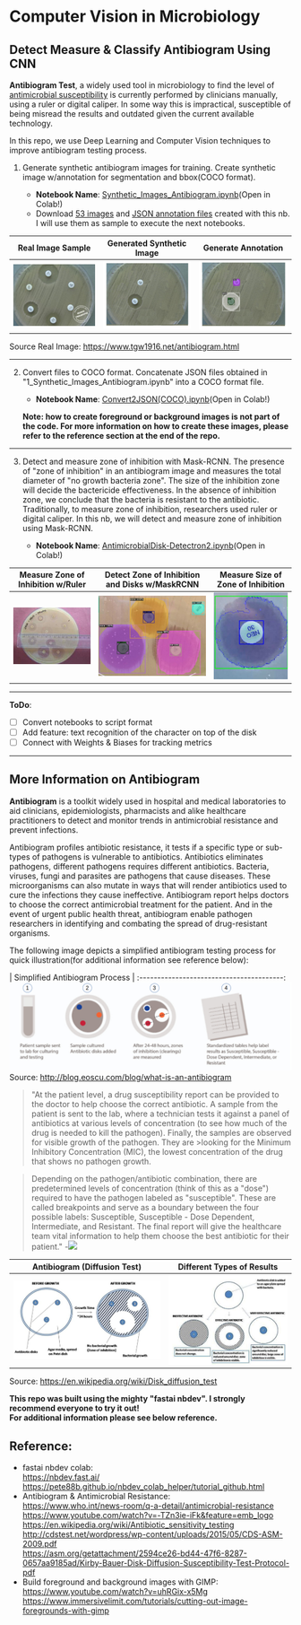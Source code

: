 # Computer Vision in Microbiology

## Detect Measure & Classify Antibiogram Using CNN

**Antibiogram Test**, a widely used tool in microbiology to find the level of [antimicrobial susceptibility](https://en.wikipedia.org/wiki/Disk_diffusion_test) is currently performed by clinicians manually, using a ruler or digital caliper.  In some way this is impractical, susceptible of being misread the results and outdated given the current available technology.

In this repo, we use Deep Learning and Computer Vision techniques to improve antibiogram testing process.

1. Generate synthetic antibiogram images for training.  Create synthetic image w/annotation for segmentation and bbox(COCO format). 
    
    - **Notebook Name**: [Synthetic_Images_Antibiogram.ipynb](/nb/Synthetic_Images_Antibiogram.ipynb)(Open in Colab!)
    - Download [53 images](https://drive.google.com/file/d/1sIeCJ2YuEzYAexzx-be7Fd7x-CQrFKjt/view?usp=sharing) and [JSON annotation files](https://drive.google.com/file/d/1DZ7YvQS04T0DdkagDsGZsPhFIrj97Z_C/view?usp=sharing) created with this nb.  I will use them as sample to execute the next notebooks. 

|Real Image Sample                                  | Generated Synthetic Image                     | Generate Annotation |
|:-------------------------------------------------:|:---------------------------------------------:|:----------------------------------------------------:|
![](/data/images/readme/9_antibiogram_raw.jpg)|![](/data/images/readme/synthetic_image.jpg)|![](/data/images/readme/synthetic_annotation.jpg) 
 
Source Real Image: https://www.tgw1916.net/antibiogram.html

---------------------------------------------------------------------------------------------------------------------------------------------- 
2. Convert files to COCO format.  Concatenate JSON files obtained in "1_Synthetic_Images_Antibiogram.ipynb" into a COCO format file.
    
    - **Notebook Name**: [Convert2JSON(COCO).ipynb](/nb/Convert2JSON(COCO).ipynb)(Open in Colab!)

    **Note: how to create foreground or background images is not part of the code.  For more information on how to create these images, please refer to the reference section at the end of the repo.**
    
---------------------------------------------------------------------------------------------------------------------------------------------    
3. Detect and measure zone of inhibition with Mask-RCNN. The presence of "zone of inhibition" in an antibiogram image and measures the total diameter of "no growth bacteria zone".  The size of the inhibition zone will decide the bactericide effectiveness. In the absence of inhibition zone, we conclude that the bacteria is resistant to the antibiotic.  Traditionally, to measure zone of inhibition, researchers used ruler or digital caliper.  In this nb, we will detect and measure zone of inhibition using Mask-RCNN.

    - **Notebook Name**: [AntimicrobialDisk-Detectron2.ipynb](/nb/AntimicrobialDisk-Detectron2.ipynb)(Open in Colab!)

| Measure Zone of Inhibition w/Ruler          |  Detect Zone of Inhibition and Disks w/MaskRCNN   | Measure Size of Zone of Inhibition |
| :------------------------------------------:|:-------------------------------------------------:|:---------------------------------: |
| ![](/data/images/readme/measure-ruler.jpg)  | ![](/data/images/readme/test_image_inference.jpg)| ![](/data/images/readme/measure_zone_inhibition.jpg)   |

---------------------------------------------------------------------------------------------------------------------------------------------

**ToDo**:
 - [ ] Convert notebooks to script format
 - [ ] Add feature: text recognition of the character on top of the disk
 - [ ] Connect with Weights & Biases for tracking metrics

---------------------------------------------------------------------------------------------------------------------------------------------
## More Information on Antibiogram

**Antibiogram** is a toolkit widely used in hospital and medical laboratories to aid clinicians, epidemiologists, pharmacists and alike healthcare practitioners to detect and monitor trends in antimicrobial resistance and prevent infections.

Antibiogram profiles antibiotic resistance, it tests if a specific type or sub-types of pathogens is vulnerable to antibiotics. Antibiotics eliminates pathogens, different pathogens requires different antibiotics. Bacteria, viruses, fungi and parasites are pathogens that cause diseases.  These microorganisms can also mutate in ways that will render antibiotics used to cure the infections they cause ineffective.   Antibiogram report helps doctors to choose the correct antimicrobial treatment for the patient.  And in the event of urgent public health threat, antibiogram enable pathogen researchers in identifying and combating the spread of drug-resistant organisms. 
  

The following image depicts a simplified antibiogram testing process for quick illustration(for additional information see reference below):

| Simplified Antibiogram Process         |
:----------------------------------------:
![](/data/images/readme/antibiogram-process.jpg)
Source: http://blog.eoscu.com/blog/what-is-an-antibiogram


>"At the patient level, a drug susceptibility report can be provided to the doctor to help choose the correct antibiotic. A sample from the patient is sent to the lab, where a technician tests it against a panel of antibiotics at various levels of concentration (to see how much of the drug is needed to kill the pathogen). Finally, the samples are observed for visible growth of the pathogen. They are >looking for the Minimum Inhibitory Concentration (MIC), the lowest concentration of the drug that shows no pathogen growth.

>Depending on the pathogen/antibiotic combination, there are predetermined levels of concentration (think of this as a "dose") required to have the pathogen labeled as "susceptible". These are called breakpoints and serve as a boundary between the four possible labels: Susceptible, Susceptible - Dose Dependent, Intermediate, and Resistant. The final report will give the healthcare team vital information to help them choose the best antibiotic for their patient."                              -[<img src="https://render.githubusercontent.com/render/math?math=EOS^{cu}">](http://blog.eoscu.com/blog/what-is-an-antibiogram)


| Antibiogram (Diffusion Test)               |  Different Types of Results                                   |
| :----------------------------------------: | :----------------------------------------: |
![](/data/images/readme/Agar_Diffusion_Method_1.jpg)     | ![](/data/images/readme/Agar_Diffusion_Method_2.jpg)
Source: https://en.wikipedia.org/wiki/Disk_diffusion_test


**This repo was built using the mighty "fastai nbdev".  I strongly recommend everyone to try it out!**  
**For additional information please see below reference.**

## Reference:
- fastai nbdev colab:<br>
    https://nbdev.fast.ai/<br>
    https://pete88b.github.io/nbdev_colab_helper/tutorial_github.html<br>
- Antibiogram & Antimicrobial Resistance:<br>
    https://www.who.int/news-room/q-a-detail/antimicrobial-resistance<br>
    https://www.youtube.com/watch?v=-TZn3ie-iFk&feature=emb_logo<br>
    https://en.wikipedia.org/wiki/Antibiotic_sensitivity_testing<br>
    http://cdstest.net/wordpress/wp-content/uploads/2015/05/CDS-ASM-2009.pdf<br>
    https://asm.org/getattachment/2594ce26-bd44-47f6-8287-0657aa9185ad/Kirby-Bauer-Disk-Diffusion-Susceptibility-Test-Protocol-pdf<br>
- Build foreground and background images with GIMP:<br>
    https://www.youtube.com/watch?v=uhRGix-x5Mg<br>
    https://www.immersivelimit.com/tutorials/cutting-out-image-foregrounds-with-gimp<br>



